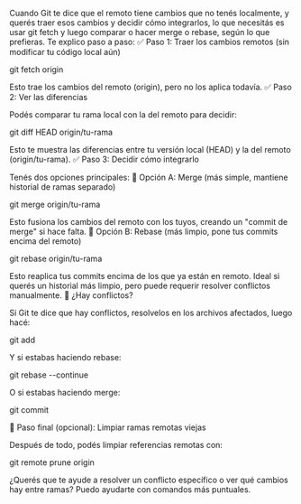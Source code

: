 Cuando Git te dice que el remoto tiene cambios que no tenés localmente, y querés traer esos cambios y decidir cómo integrarlos, lo que necesitás es usar git fetch y luego comparar o hacer merge o rebase, según lo que prefieras. Te explico paso a paso:
✅ Paso 1: Traer los cambios remotos (sin modificar tu código local aún)

git fetch origin

Esto trae los cambios del remoto (origin), pero no los aplica todavía.
✅ Paso 2: Ver las diferencias

Podés comparar tu rama local con la del remoto para decidir:

git diff HEAD origin/tu-rama

Esto te muestra las diferencias entre tu versión local (HEAD) y la del remoto (origin/tu-rama).
✅ Paso 3: Decidir cómo integrarlo

Tenés dos opciones principales:
🔀 Opción A: Merge (más simple, mantiene historial de ramas separado)

git merge origin/tu-rama

Esto fusiona los cambios del remoto con los tuyos, creando un "commit de merge" si hace falta.
🔄 Opción B: Rebase (más limpio, pone tus commits encima del remoto)

git rebase origin/tu-rama

Esto reaplica tus commits encima de los que ya están en remoto. Ideal si querés un historial más limpio, pero puede requerir resolver conflictos manualmente.
🚨 ¿Hay conflictos?

Si Git te dice que hay conflictos, resolvelos en los archivos afectados, luego hacé:

git add <archivo-resuelto>

Y si estabas haciendo rebase:

git rebase --continue

O si estabas haciendo merge:

git commit

🧼 Paso final (opcional): Limpiar ramas remotas viejas

Después de todo, podés limpiar referencias remotas con:

git remote prune origin

¿Querés que te ayude a resolver un conflicto específico o ver qué cambios hay entre ramas? Puedo ayudarte con comandos más puntuales.